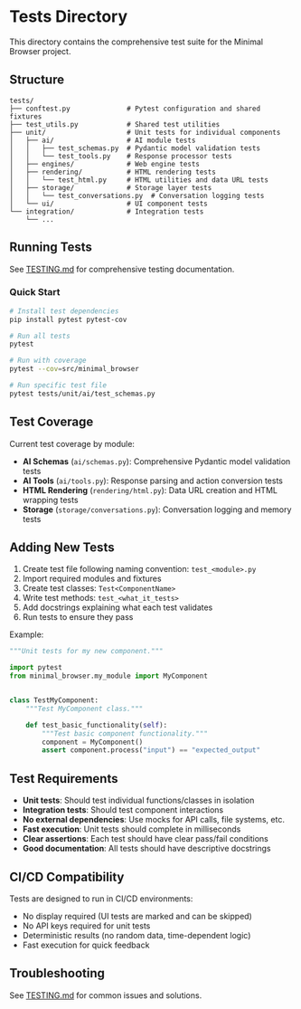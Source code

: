 # Tests Directory

This directory contains the comprehensive test suite for the Minimal Browser project.

## Structure

```
tests/
├── conftest.py              # Pytest configuration and shared fixtures
├── test_utils.py            # Shared test utilities
├── unit/                    # Unit tests for individual components
│   ├── ai/                  # AI module tests
│   │   ├── test_schemas.py  # Pydantic model validation tests
│   │   └── test_tools.py    # Response processor tests
│   ├── engines/             # Web engine tests
│   ├── rendering/           # HTML rendering tests
│   │   └── test_html.py     # HTML utilities and data URL tests
│   ├── storage/             # Storage layer tests
│   │   └── test_conversations.py  # Conversation logging tests
│   └── ui/                  # UI component tests
└── integration/             # Integration tests
    └── ...
```

## Running Tests

See [TESTING.md](../TESTING.md) for comprehensive testing documentation.

### Quick Start

```bash
# Install test dependencies
pip install pytest pytest-cov

# Run all tests
pytest

# Run with coverage
pytest --cov=src/minimal_browser

# Run specific test file
pytest tests/unit/ai/test_schemas.py
```

## Test Coverage

Current test coverage by module:

- **AI Schemas** (`ai/schemas.py`): Comprehensive Pydantic model validation tests
- **AI Tools** (`ai/tools.py`): Response parsing and action conversion tests
- **HTML Rendering** (`rendering/html.py`): Data URL creation and HTML wrapping tests
- **Storage** (`storage/conversations.py`): Conversation logging and memory tests

## Adding New Tests

1. Create test file following naming convention: `test_<module>.py`
2. Import required modules and fixtures
3. Create test classes: `Test<ComponentName>`
4. Write test methods: `test_<what_it_tests>`
5. Add docstrings explaining what each test validates
6. Run tests to ensure they pass

Example:

```python
"""Unit tests for my new component."""

import pytest
from minimal_browser.my_module import MyComponent


class TestMyComponent:
    """Test MyComponent class."""

    def test_basic_functionality(self):
        """Test basic component functionality."""
        component = MyComponent()
        assert component.process("input") == "expected_output"
```

## Test Requirements

- **Unit tests**: Should test individual functions/classes in isolation
- **Integration tests**: Should test component interactions
- **No external dependencies**: Use mocks for API calls, file systems, etc.
- **Fast execution**: Unit tests should complete in milliseconds
- **Clear assertions**: Each test should have clear pass/fail conditions
- **Good documentation**: All tests should have descriptive docstrings

## CI/CD Compatibility

Tests are designed to run in CI/CD environments:
- No display required (UI tests are marked and can be skipped)
- No API keys required for unit tests
- Deterministic results (no random data, time-dependent logic)
- Fast execution for quick feedback

## Troubleshooting

See [TESTING.md](../TESTING.md#troubleshooting) for common issues and solutions.
